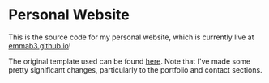 # Personal Website

This is the source code for my personal website, which is currently live at [emmab3.github.io](https://emmab3.github.io)!

The original template used can be found [here](https://www.free-css.com/free-css-templates/page250/jimmy). Note that I've made some pretty significant changes, particularly to the portfolio and contact sections.


